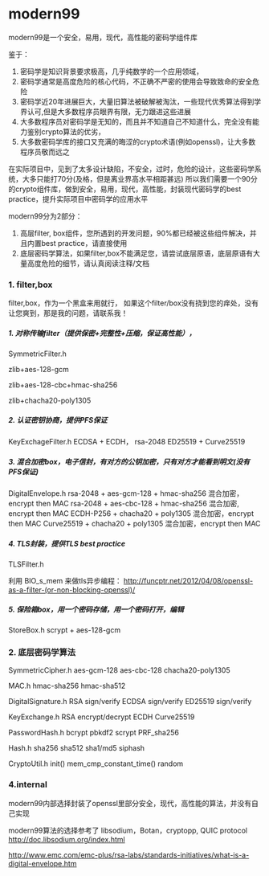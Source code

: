 # modern99
modern99是一个安全，易用，现代，高性能的密码学组件库

鉴于：

1.  密码学是知识背景要求极高，几乎纯数学的一个应用领域，
2.  密码学通常是高度危险的核心代码，不正确不严密的使用会导致致命的安全危险
3.  密码学近20年进展巨大，大量旧算法被破解被淘汰，一些现代优秀算法得到学界认可,但是大多数程序员眼界有限，无力跟进这些进展
4.  大多数程序员对密码学是无知的，而且并不知道自己不知道什么，完全没有能力鉴别crypto算法的优劣，
5.  大多数密码学库的接口又充满的晦涩的crypto术语(例如openssl)，让大多数程序员敬而远之

在实际项目中，见到了太多设计缺陷，不安全，过时，危险的设计，这些密码学系统，大多只能打70分(及格，但是离业界高水平相距甚远)
所以我们需要一个90分的crypto组件库，做到安全，易用，现代，高性能，封装现代密码学的best practice，提升实际项目中密码学的应用水平


modern99分为2部分：
1. 高层filter, box组件，您所遇到的开发问题，90%都已经被这些组件解决，并且内置best practice，请直接使用
2. 底层密码学算法，如果filter,box不能满足您，请尝试底层原语，底层原语有大量高度危险的细节，请认真阅读注释/文档


### 1.  filter,box
filter,box，作为一个黑盒来用就行，
如果这个filter/box没有挠到您的痒处，没有让您爽到，那是我的问题，请联系我！


##### 1.  对称传输filter（提供保密+完整性+压缩，保证高性能），

SymmetricFilter.h

zlib+aes-128-gcm

zlib+aes-128-cbc+hmac-sha256

zlib+chacha20-poly1305

##### 2.  认证密钥协商，提供PFS保证

KeyExchageFilter.h
ECDSA + ECDH，
rsa-2048
ED25519 + Curve25519

##### 3.  混合加密box，电子信封，有对方的公钥加密，只有对方才能看到明文(没有PFS保证)

DigitalEnvelope.h
rsa-2048 + aes-gcm-128 + hmac-sha256 混合加密，encrypt then MAC
rsa-2048 + aes-cbc-128 + hmac-sha256 混合加密, encrypt then MAC
ECDH-P256 + chacha20 + poly1305 混合加密，encrypt then MAC
Curve25519 + chacha20 + poly1305 混合加密，encrypt then MAC


##### 4.  TLS封装，提供TLS best practice

TLSFilter.h

利用 BIO\_s\_mem 来做tls异步编程： 
<http://funcptr.net/2012/04/08/openssl-as-a-filter-(or-non-blocking-openssl)/>
      
##### 5. 保险箱box，用一个密码存储，用一个密码打开，编辑

StoreBox.h
scrypt + aes-128-gcm

### 2. 底层密码学算法

SymmetricCipher.h
    aes-gcm-128
    aes-cbc-128
    chacha20-poly1305

MAC.h
    hmac-sha256
    hmac-sha512

DigitalSignature.h
    RSA sign/verify
    ECDSA sign/verify
    ED25519 sign/verify

KeyExchange.h
    RSA encrypt/decrypt
    ECDH
    Curve25519

PasswordHash.h
    bcrypt
    pbkdf2
    scrypt
    PRF_sha256

Hash.h
    sha256
    sha512
    sha1/md5
    siphash

CryptoUtil.h
    init()
    mem_cmp_constant_time()
    random


### 4.internal

modern99内部选择封装了openssl里部分安全，现代，高性能的算法，并没有自己实现

modern99算法的选择参考了 libsodium，Botan，cryptopp, QUIC protocol
<http://doc.libsodium.org/index.html>

<http://www.emc.com/emc-plus/rsa-labs/standards-initiatives/what-is-a-digital-envelope.htm>
